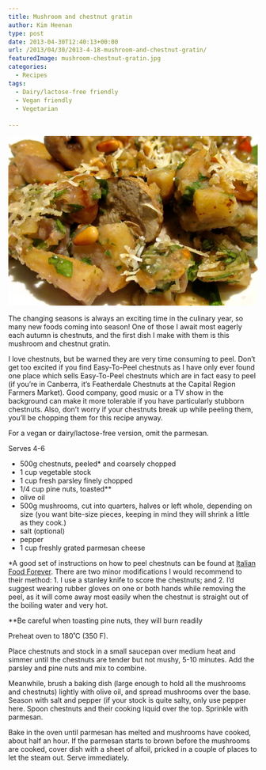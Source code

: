 ```yaml
---
title: Mushroom and chestnut gratin
author: Kim Heenan
type: post
date: 2013-04-30T12:40:13+00:00
url: /2013/04/30/2013-4-18-mushroom-and-chestnut-gratin/
featuredImage: mushroom-chestnut-gratin.jpg
categories:
  - Recipes
tags:
  - Dairy/lactose-free friendly
  - Vegan friendly
  - Vegetarian

---
```


![](mushroom-chestnut-gratin.jpg)

The changing seasons is always an exciting time in the culinary year, so many new foods coming into season! One of those I await most eagerly each autumn is chestnuts, and the first dish I make with them is this mushroom and chestnut gratin.

<!--more-->

I love chestnuts, but be warned they are very time consuming to peel. Don’t get too excited if you find Easy-To-Peel chestnuts as I have only ever found one place which sells Easy-To-Peel chestnuts which are in fact easy to peel (if you’re in Canberra, it’s Featherdale Chestnuts at the Capital Region Farmers Market). Good company, good music or a TV show in the background can make it more tolerable if you have particularly stubborn chestnuts. Also, don’t worry if your chestnuts break up while peeling them, you’ll be chopping them for this recipe anyway.

For a vegan or dairy/lactose-free version, omit the parmesan.

Serves 4-6

  * 500g chestnuts, peeled* and coarsely chopped
  * 1 cup vegetable stock
  * 1 cup fresh parsley finely chopped
  * 1/4 cup pine nuts, toasted**
  * olive oil
  * 500g mushrooms, cut into quarters, halves or left whole, depending on size (you want bite-size pieces, keeping in mind they will shrink a little as they cook.)
  * salt (optional)
  * pepper
  * 1 cup freshly grated parmesan cheese

*A good set of instructions on how to peel chestnuts can be found at [Italian Food Forever][peel-a-chestnut]. There are two minor modifications I would recommend to their method: 1. I use a stanley knife to score the chestnuts; and 2. I’d suggest wearing rubber gloves on one or both hands while removing the peel, as it will come away most easily when the chestnut is straight out of the boiling water and very hot.

**Be careful when toasting pine nuts, they will burn readily

Preheat oven to 180˚C (350 F). 

Place chestnuts and stock in a small saucepan over medium heat and simmer until the chestnuts are tender but not mushy, 5-10 minutes. Add the parsley and pine nuts and mix to combine.

Meanwhile, brush a baking dish (large enough to hold all the mushrooms and chestnuts) lightly with olive oil, and spread mushrooms over the base. Season with salt and pepper (if your stock is quite salty, only use pepper here. Spoon chestnuts and their cooking liquid over the top. Sprinkle with parmesan.

Bake in the oven until parmesan has melted and mushrooms have cooked, about half an hour. If the parmesan starts to brown before the mushrooms are cooked, cover dish with a sheet of alfoil, pricked in a couple of places to let the steam out. Serve immediately.

 [peel-a-chestnut]: http://www.italianfoodforever.com/2009/11/how-to-peel-a-chestnut/